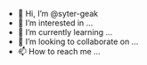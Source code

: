 - 👋 Hi, I’m @syter-geak
- 👀 I’m interested in ...
- 🌱 I’m currently learning ...
- 💞️ I’m looking to collaborate on ...
- 📫 How to reach me ...

<!---
syter-geak/syter-geak is a ✨ special ✨ repository because its `README.md` (this file) appears on your GitHub profile.
You can click the Preview link to take a look at your changes.
--->
